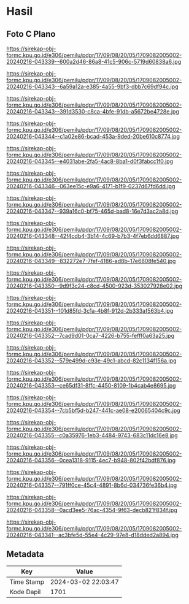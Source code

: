 # Hasil

## Foto C Plano

https://sirekap-obj-formc.kpu.go.id/e306/pemilu/pdpr/17/09/08/20/05/1709082005002-20240216-043339--600a2d46-86a8-41c5-906c-5719d60838a6.jpg

https://sirekap-obj-formc.kpu.go.id/e306/pemilu/pdpr/17/09/08/20/05/1709082005002-20240216-043343--6a59a12a-e385-4a55-9bf3-dbb7c69df94c.jpg

https://sirekap-obj-formc.kpu.go.id/e306/pemilu/pdpr/17/09/08/20/05/1709082005002-20240216-043343--391d3530-c8ca-4bfe-91db-a5672be4728e.jpg

https://sirekap-obj-formc.kpu.go.id/e306/pemilu/pdpr/17/09/08/20/05/1709082005002-20240216-043344--c1a02e86-bcad-453a-9ded-20be610c8774.jpg

https://sirekap-obj-formc.kpu.go.id/e306/pemilu/pdpr/17/09/08/20/05/1709082005002-20240216-043345--e4031abe-2fa5-4ac8-8ba1-d0f3fabcc1f0.jpg

https://sirekap-obj-formc.kpu.go.id/e306/pemilu/pdpr/17/09/08/20/05/1709082005002-20240216-043346--063ee15c-e9a6-4171-b1f9-0237d67fd6dd.jpg

https://sirekap-obj-formc.kpu.go.id/e306/pemilu/pdpr/17/09/08/20/05/1709082005002-20240216-043347--939a16c0-bf75-465d-bad8-16e7d3ac2a8d.jpg

https://sirekap-obj-formc.kpu.go.id/e306/pemilu/pdpr/17/09/08/20/05/1709082005002-20240216-043348--42f4cdb4-3b14-4c69-b7b3-4f7eb6dd6887.jpg

https://sirekap-obj-formc.kpu.go.id/e306/pemilu/pdpr/17/09/08/20/05/1709082005002-20240216-043349--832272e7-7fef-4186-ad8b-17e6808fe540.jpg

https://sirekap-obj-formc.kpu.go.id/e306/pemilu/pdpr/17/09/08/20/05/1709082005002-20240216-043350--9d9f3c24-c8cd-4500-923d-353027928e02.jpg

https://sirekap-obj-formc.kpu.go.id/e306/pemilu/pdpr/17/09/08/20/05/1709082005002-20240216-043351--101d85fd-3c1a-4b8f-912d-2b333af563b4.jpg

https://sirekap-obj-formc.kpu.go.id/e306/pemilu/pdpr/17/09/08/20/05/1709082005002-20240216-043352--7cad9d01-0ca7-4226-b755-fefff0a63a25.jpg

https://sirekap-obj-formc.kpu.go.id/e306/pemilu/pdpr/17/09/08/20/05/1709082005002-20240216-043352--579e499d-c93e-49c1-abcd-82c1134f156a.jpg

https://sirekap-obj-formc.kpu.go.id/e306/pemilu/pdpr/17/09/08/20/05/1709082005002-20240216-043353--ce65df31-8ffc-4450-8109-1b4cab4e8695.jpg

https://sirekap-obj-formc.kpu.go.id/e306/pemilu/pdpr/17/09/08/20/05/1709082005002-20240216-043354--7cb5bf5d-b247-441c-ae08-e20065404c9c.jpg

https://sirekap-obj-formc.kpu.go.id/e306/pemilu/pdpr/17/09/08/20/05/1709082005002-20240216-043355--c0a35976-1eb3-4484-9743-683c11dc16e8.jpg

https://sirekap-obj-formc.kpu.go.id/e306/pemilu/pdpr/17/09/08/20/05/1709082005002-20240216-043356--0cea1318-9115-4ec7-b948-802f42bdf876.jpg

https://sirekap-obj-formc.kpu.go.id/e306/pemilu/pdpr/17/09/08/20/05/1709082005002-20240216-043357--791ff0ce-45c4-4891-8b6d-034736fe36b4.jpg

https://sirekap-obj-formc.kpu.go.id/e306/pemilu/pdpr/17/09/08/20/05/1709082005002-20240216-043358--0acd3ee5-76ac-4354-9f63-decb821f834f.jpg

https://sirekap-obj-formc.kpu.go.id/e306/pemilu/pdpr/17/09/08/20/05/1709082005002-20240216-043341--ac3bfe5d-55e4-4c29-97e8-d18dded2a894.jpg


## Metadata

| Key        | Value               |
| ---------- | ------------------- |
| Time Stamp | 2024-03-02 22:03:47 |
| Kode Dapil | 1701                |



